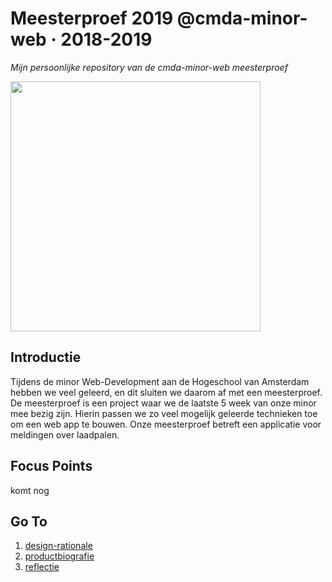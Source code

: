 # Meesterproef 2019 @cmda-minor-web · 2018-2019
_Mijn persoonlijke repository van de cmda-minor-web meesterproef_

<img src="https://i.ibb.co/Lzv6CW9/image.png" height="400px">

## Introductie
Tijdens de minor Web-Development aan de Hogeschool van Amsterdam hebben we veel geleerd, en dit sluiten we daarom af met een meesterproef. De meesterproef is een project waar we de laatste 5 week van onze minor mee bezig zijn. Hierin passen we zo veel mogelijk geleerde technieken toe om een web app te bouwen. Onze meesterproef betreft een applicatie voor meldingen over laadpalen.

## Focus Points
komt nog

## Go To
1. [design-rationale](https://laadpaal.gitbook.io/de-meldpaal-design-rationale/)
2. [productbiografie](https://github.com/roobinh/meesterproef-1819/blob/master/product-biografie/README.md)
3. [reflectie](https://github.com/roobinh/meesterproef-1819/blob/master/reflectie/README.md)
